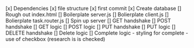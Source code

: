 [x] Dependencies
[x] file structure
[x] first commit
[x] Create database
[] Rough out index.html
[] Boilerplate server.js
[] Bolierplate client.js
[] Bolierplate task.router.js
[] Spin up server
[] GET handshake
[] POST handshake
[] GET logic
[] POST logic
[] PUT handshake
[] PUT logic
[] DELETE handshake
[] Delete logic
[] Complete logic
    - styling for complete
    - use of checkbox (research is is checked)